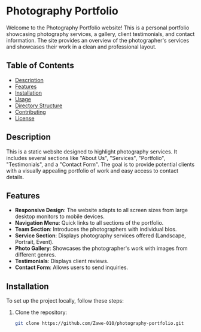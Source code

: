 # Photography Portfolio

Welcome to the Photography Portfolio website! This is a personal portfolio showcasing photography services, a gallery, client testimonials, and contact information. The site provides an overview of the photographer's services and showcases their work in a clean and professional layout.

## Table of Contents

- [Description](#description)
- [Features](#features)
- [Installation](#installation)
- [Usage](#usage)
- [Directory Structure](#directory-structure)
- [Contributing](#contributing)
- [License](#license)

## Description

This is a static website designed to highlight photography services. It includes several sections like "About Us", "Services", "Portfolio", "Testimonials", and a "Contact Form". The goal is to provide potential clients with a visually appealing portfolio of work and easy access to contact details.

## Features

- **Responsive Design**: The website adapts to all screen sizes from large desktop monitors to mobile devices.
- **Navigation Menu**: Quick links to all sections of the portfolio.
- **Team Section**: Introduces the photographers with individual bios.
- **Service Section**: Displays photography services offered (Landscape, Portrait, Event).
- **Photo Gallery**: Showcases the photographer's work with images from different genres.
- **Testimonials**: Displays client reviews.
- **Contact Form**: Allows users to send inquiries.

## Installation

To set up the project locally, follow these steps:

1. Clone the repository:
   ```bash
   git clone https://github.com/Zawe-010/photography-portfolio.git
